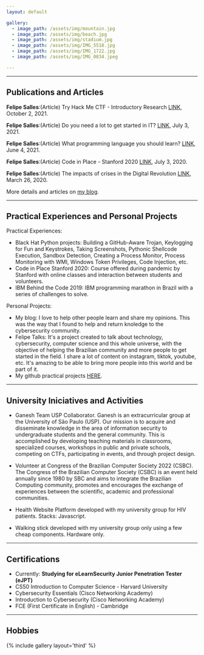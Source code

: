 ```yaml
---
layout: default

gallery:
  - image_path: /assets/img/mountain.jpg
  - image_path: /assets/img/beach.jpg
  - image_path: /assets/img/stadium.jpg
  - image_path: /assets/img/IMG_5518.jpg
  - image_path: /assets/img/IMG_1722.jpg
  - image_path: /assets/img/IMG_0834.jpeg

---
```


* * *
## Publications and Articles

**Felipe Salles**:(Article) Try Hack Me CTF - Introductory Research [LINK](https://blogfelipe.com/ctf/introductory-research/), October 2, 2021. 

**Felipe Salles**:(Article) Do you need a lot to get started in IT? [LINK](https://blogfelipe.com/opinions/Do-you-need-a-lot-to-get-started-in-IT/), July 3, 2021.  

**Felipe Salles**:(Article) What programming language you should learn? [LINK](https://blogfelipe.com/programming/What-programming-language-you-should-learn/), June 4, 2021.

**Felipe Salles**:(Article) Code in Place - Stanford 2020 [LINK](https://blogfelipe.com/experiences/code-in-place/), July 3, 2020.  

**Felipe Salles**:(Article) The impacts of crises in the Digital Revolution [LINK](https://blogfelipe.com/opinions/The-impacts-of-crises-in-the-Digital-Revolution/), March 26, 2020.

More details and articles on [my blog](https://blogfelipe.com).

* * *
## Practical Experiences and Personal Projects
Practical Experiences:

* Black Hat Python projects: Building a GitHub-Aware Trojan, Keylogging for Fun and Keystrokes, Taking Screenshots, Pythonic Shellcode Execution, Sandbox Detection, Creating a Process Monitor, Process Monitoring with WMI, Windows Token Privileges, Code Injection, etc.
* Code in Place Stanford 2020: Course offered during pandemic by Stanford with online classes and interaction between students and volunteers.
* IBM Behind the Code 2019: IBM programming marathon in Brazil with a series of challenges to solve.


Personal Projects:

* My blog: I love to help other people learn and share my opinions. This was the way that I found to help and return knoledge to the cybersecurity community.
* Felipe Talks: It's a project created to talk about technology, cybersecurity, computer science and this whole universe, with the objective of helping the Brazilian community and more people to get started in the field. I share a lot of content on instagram, tiktok, youtube, etc. It's amazing to be able to bring more people into this world and be part of it. 
* My github practical projects [HERE](https://github.com/felipemsalles).

* * *
## University Iniciatives and Activities
* Ganesh Team USP Collaborator. Ganesh is an extracurricular group at the University of São Paulo (USP). Our mission is to acquire and disseminate knowledge in the area of information security to undergraduate students and the general community. This is accomplished by developing teaching materials in classrooms, specialized courses, workshops in public and private schools, competing on CTFs, participating in events, and through project design.

* Volunteer at Congress of the Brazilian Computer Society 2022 (CSBC). The Congress of the Brazilian Computer Society (CSBC) is an event held annually since 1980 by SBC and aims to integrate the Brazilian Computing community, promotes and encourages the exchange of experiences between the scientific, academic and professional communities.

* Health Website Platform developed with my university group for HIV patients. Stacks: Javascript.

* Walking stick developed with my university group only using a few cheap components. Hardware only.

* * *
## Certifications
* Currently: **Studying for eLearnSecurity Junior Penetration Tester (eJPT)** 
* CS50 Introduction to Computer Science - Harvard University
* Cybersecurity Essentials (Cisco Networking Academy)
* Introduction to Cybersecurity (Cisco Networking Academy)
* FCE (First Certificate in English) - Cambridge 

* * *
## Hobbies

{% include gallery layout='third' %}
